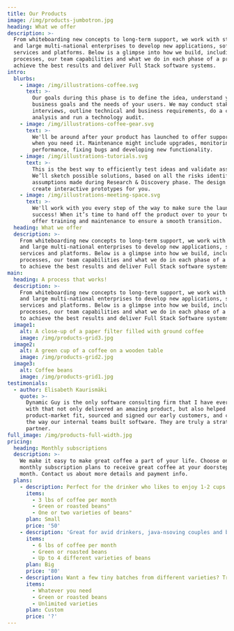 ```yaml
---
title: Our Products
image: /img/products-jumbotron.jpg
heading: What we offer
description: >-
  From whiteboarding new concepts to long-term support, we work with startups
  and large multi-national enterprises to develop new applications, software,
  services and platforms. Below is a glimpse into how we build, including our
  processes, our team capabilities and what we do in each phase of a project to
  achieve the best results and deliver Full Stack software systems.
intro:
  blurbs:
    - image: /img/illustrations-coffee.svg
      text: >-
        Our goals during this phase is to define the idea, understand your
        business goals and the needs of your users. We may conduct stakeholder
        interviews, outline technical and business requirements, do a competitor
        analysis and run a technology audit.
    - image: /img/illustrations-coffee-gear.svg
      text: >-
        We'll be around after your product has launched to offer support as and
        when you need it. Maintenance might include upgrades, monitoring
        performance, fixing bugs and developing new functionality.
    - image: /img/illustrations-tutorials.svg
      text: >-
        This is the best way to efficiently test ideas and validate assumptions.
        We’ll sketch possible solutions, based on all the risks identified and
        assumptions made during Research & Discovery phase. The design team will
        create interactive prototypes for you.
    - image: /img/illustrations-meeting-space.svg
      text: >-
        We'll work with you every step of the way to make sure the launch is a
        success! When it’s time to hand off the product over to your team, we’ll
        offer training and maintenance to ensure a smooth transition.
  heading: What we offer
  description: >-
    From whiteboarding new concepts to long-term support, we work with startups
    and large multi-national enterprises to develop new applications, software,
    services and platforms. Below is a glimpse into how we build, including our
    processes, our team capabilities and what we do in each phase of a project
    to achieve the best results and deliver Full Stack software systems.
main:
  heading: A process that works!
  description: >-
    From whiteboarding new concepts to long-term support, we work with startups
    and large multi-national enterprises to develop new applications, software,
    services and platforms. Below is a glimpse into how we build, including our
    processes, our team capabilities and what we do in each phase of a project
    to achieve the best results and deliver Full Stack Software systems.
  image1:
    alt: A close-up of a paper filter filled with ground coffee
    image: /img/products-grid3.jpg
  image2:
    alt: A green cup of a coffee on a wooden table
    image: /img/products-grid2.jpg
  image3:
    alt: Coffee beans
    image: /img/products-grid1.jpg
testimonials:
  - author: Elisabeth Kaurismäki
    quote: >-
      Dynamic Guy is the only software consulting firm that I have ever worked
      with that not only delivered an amazing product, but also helped us find
      product-market fit, sourced and signed our early customers, and changed
      the way our internal teams built software. They are truly a strategic
      partner.
full_image: /img/products-full-width.jpg
pricing:
  heading: Monthly subscriptions
  description: >-
    We make it easy to make great coffee a part of your life. Choose one of our
    monthly subscription plans to receive great coffee at your doorstep each
    month. Contact us about more details and payment info.
  plans:
    - description: Perfect for the drinker who likes to enjoy 1-2 cups per day.
      items:
        - 3 lbs of coffee per month
        - Green or roasted beans"
        - One or two varieties of beans"
      plan: Small
      price: '50'
    - description: 'Great for avid drinkers, java-nsoving couples and bigger crowds'
      items:
        - 6 lbs of coffee per month
        - Green or roasted beans
        - Up to 4 different varieties of beans
      plan: Big
      price: '80'
    - description: Want a few tiny batches from different varieties? Try our custom plan
      items:
        - Whatever you need
        - Green or roasted beans
        - Unlimited varieties
      plan: Custom
      price: '?'
---
```


